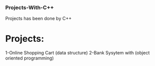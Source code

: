 ### Projects-With-C++
Projects has been done by C++

# Projects:
1-Online Shopping Cart (data structure)  2-Bank Sysytem with (object oriented programming)
